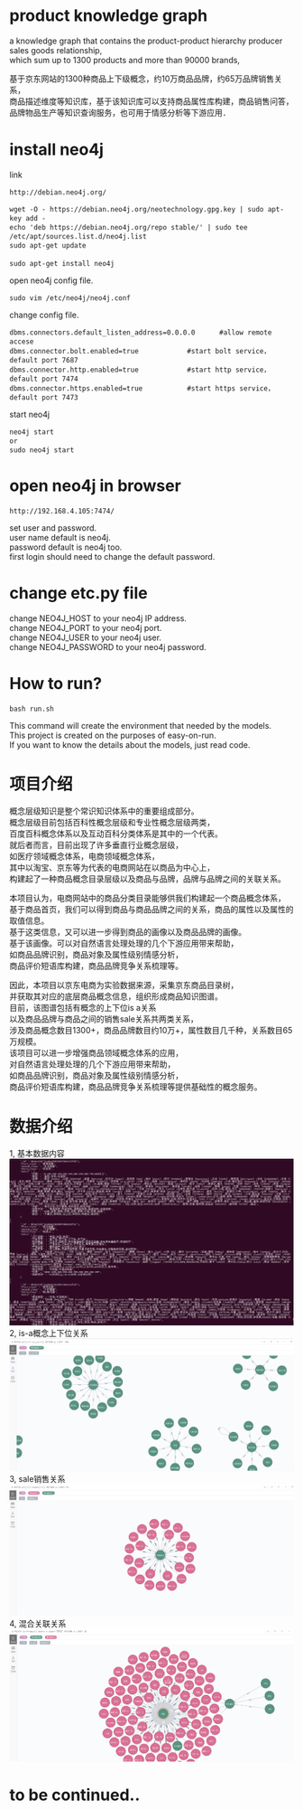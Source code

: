 # product knowledge graph

a knowledge graph that contains the product-product hierarchy producer sales goods relationship,  
which sum up to 1300 products and more than 90000 brands,  

基于京东网站的1300种商品上下级概念，约10万商品品牌，约65万品牌销售关系，  
商品描述维度等知识库，基于该知识库可以支持商品属性库构建，商品销售问答，  
品牌物品生产等知识查询服务，也可用于情感分析等下游应用．  

# install neo4j

link  

```shell
http://debian.neo4j.org/
```

```shell
wget -O - https://debian.neo4j.org/neotechnology.gpg.key | sudo apt-key add -
echo 'deb https://debian.neo4j.org/repo stable/' | sudo tee /etc/apt/sources.list.d/neo4j.list
sudo apt-get update

sudo apt-get install neo4j
```

open neo4j config file.

```shell
sudo vim /etc/neo4j/neo4j.conf
```

change config file.
```shell
dbms.connectors.default_listen_address=0.0.0.0      #allow remote accese
dbms.connector.bolt.enabled=true            #start bolt service，default port 7687
dbms.connector.http.enabled=true            #start http service，default port 7474
dbms.connector.https.enabled=true           #start https service，default port 7473
```

start neo4j

```shell
neo4j start
or
sudo neo4j start
```
# open neo4j in browser

```shell
http://192.168.4.105:7474/
```

set user and password.  
user name default is neo4j.  
password default is neo4j too.  
first login should need to change the default password.  

# change etc.py file

change NEO4J_HOST to your neo4j IP address.  
change NEO4J_PORT to your neo4j port.  
change NEO4J_USER to your neo4j user.  
change NEO4J_PASSWORD to your neo4j password.  

# How to run?

```shell
bash run.sh
```

This command will create the environment that needed by the models.  
This project is created on the purposes of easy-on-run.  
If you want to know the details about the models, just read code.  


# 项目介绍
概念层级知识是整个常识知识体系中的重要组成部分。  
概念层级目前包括百科性概念层级和专业性概念层级两类，  
百度百科概念体系以及互动百科分类体系是其中的一个代表。  
就后者而言，目前出现了许多垂直行业概念层级，  
如医疗领域概念体系，电商领域概念体系，  
其中以淘宝、京东等为代表的电商网站在以商品为中心上，  
构建起了一种商品概念目录层级以及商品与品牌，品牌与品牌之间的关联关系。  

本项目认为，电商网站中的商品分类目录能够供我们构建起一个商品概念体系，  
基于商品首页，我们可以得到商品与商品品牌之间的关系，商品的属性以及属性的取值信息。  
基于这类信息，又可以进一步得到商品的画像以及商品品牌的画像。  
基于该画像。可以对自然语言处理处理的几个下游应用带来帮助，  
如商品品牌识别，商品对象及属性级别情感分析，  
商品评价短语库构建，商品品牌竞争关系梳理等。  

因此，本项目以京东电商为实验数据来源，采集京东商品目录树，  
并获取其对应的底层商品概念信息，组织形成商品知识图谱。  
目前，该图谱包括有概念的上下位is a关系  
以及商品品牌与商品之间的销售sale关系共两类关系，  
涉及商品概念数目1300+，商品品牌数目约10万+，属性数目几千种，关系数目65万规模。  
该项目可以进一步增强商品领域概念体系的应用，  
对自然语言处理处理的几个下游应用带来帮助，  
如商品品牌识别，商品对象及属性级别情感分析，  
商品评价短语库构建，商品品牌竞争关系梳理等提供基础性的概念服务。  

# 数据介绍
1, 基本数据内容
![image](./image/info.png)
2, is-a概念上下位关系
![image](./image/is_a.png)
3, sale销售关系
![image](./image/sale.png)
4, 混合关联关系
![image](./image/mix.png)

# to be continued..
